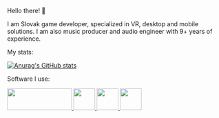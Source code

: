 Hello there! 👋

I am Slovak game developer, specialized in VR, desktop and mobile solutions. I am also music producer and audio engineer with 9+ years of experience.

My stats:

[![Anurag's GitHub stats](https://github-readme-stats.vercel.app/api?username=razzorblade&theme=dark&count_private=true&show_icons=true)](https://github.com/anuraghazra/github-readme-stats)

Software I use:

<a href=https://unity.com>
<img src=https://upload.wikimedia.org/wikipedia/commons/thumb/c/c4/Unity_2021.svg/1920px-Unity_2021.svg.png width=150px height=50px>
</a>

<a href=https://visualstudio.microsoft.com>
<img src=https://upload.wikimedia.org/wikipedia/commons/thumb/5/59/Visual_Studio_Icon_2019.svg/1024px-Visual_Studio_Icon_2019.svg.png width=50px height=50px>
</a>

<a href=https://www.image-line.com>
<img src=https://upload.wikimedia.org/wikipedia/en/6/69/FL_Studio_11_just_logo.png width=50px height=50px>
</a>

<a href=https://www.adobe.com/sk/products/photoshop.html>
<img src=https://upload.wikimedia.org/wikipedia/commons/thumb/a/af/Adobe_Photoshop_CC_icon.svg/1024px-Adobe_Photoshop_CC_icon.svg.png width=50px height=50px>
</a>
